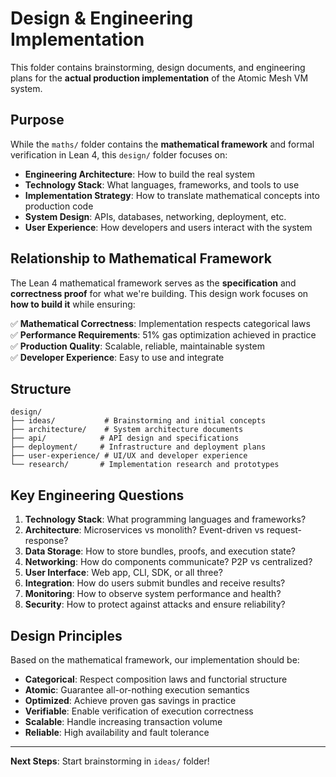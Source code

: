 # Design & Engineering Implementation

This folder contains brainstorming, design documents, and engineering plans for the **actual production implementation** of the Atomic Mesh VM system.

## Purpose

While the `maths/` folder contains the **mathematical framework** and formal verification in Lean 4, this `design/` folder focuses on:

- **Engineering Architecture**: How to build the real system
- **Technology Stack**: What languages, frameworks, and tools to use
- **Implementation Strategy**: How to translate mathematical concepts into production code
- **System Design**: APIs, databases, networking, deployment, etc.
- **User Experience**: How developers and users interact with the system

## Relationship to Mathematical Framework

The Lean 4 mathematical framework serves as the **specification** and **correctness proof** for what we're building. This design work focuses on **how to build it** while ensuring:

✅ **Mathematical Correctness**: Implementation respects categorical laws  
✅ **Performance Requirements**: 51% gas optimization achieved in practice  
✅ **Production Quality**: Scalable, reliable, maintainable system  
✅ **Developer Experience**: Easy to use and integrate  

## Structure

```
design/
├── ideas/           # Brainstorming and initial concepts
├── architecture/    # System architecture documents  
├── api/            # API design and specifications
├── deployment/     # Infrastructure and deployment plans
├── user-experience/ # UI/UX and developer experience
└── research/       # Implementation research and prototypes
```

## Key Engineering Questions

1. **Technology Stack**: What programming languages and frameworks?
2. **Architecture**: Microservices vs monolith? Event-driven vs request-response?
3. **Data Storage**: How to store bundles, proofs, and execution state?
4. **Networking**: How do components communicate? P2P vs centralized?
5. **User Interface**: Web app, CLI, SDK, or all three?
6. **Integration**: How do users submit bundles and receive results?
7. **Monitoring**: How to observe system performance and health?
8. **Security**: How to protect against attacks and ensure reliability?

## Design Principles

Based on the mathematical framework, our implementation should be:

- **Categorical**: Respect composition laws and functorial structure
- **Atomic**: Guarantee all-or-nothing execution semantics  
- **Optimized**: Achieve proven gas savings in practice
- **Verifiable**: Enable verification of execution correctness
- **Scalable**: Handle increasing transaction volume
- **Reliable**: High availability and fault tolerance

---

**Next Steps**: Start brainstorming in `ideas/` folder! 